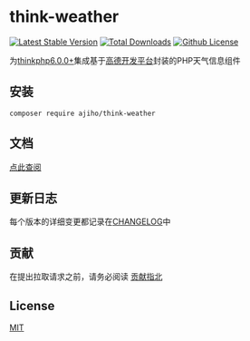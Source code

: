 # think-weather
[![Latest Stable Version](https://img.shields.io/github/v/release/ajiho/think-weather)](https://github.com/ajiho/think-weather/releases)
[![Total Downloads]](https://packagist.org/packages/ajiho/think-weather)
[![Github License](https://img.shields.io/github/license/ajiho/think-weather.svg)](https://packagist.org/packages/ajiho/think-weather)


为[thinkphp6.0.0+](https://github.com/top-think/think)集成基于[高德开发平台](https://console.amap.com/dev/id/phone)封装的PHP天气信息组件



## 安装


```shell
composer require ajiho/think-weather
```


## 文档


[点此查阅](https://think-weather.vercel.app/)



## 更新日志

每个版本的详细变更都记录在[CHANGELOG](https://github.com/ajiho/think-weather/blob/main/CHANGELOG.md)中


## 贡献

在提出拉取请求之前，请务必阅读 [贡献指北](https://github.com/ajiho/think-weather/blob/main/.github/contributing.md) 


## License

[MIT](https://github.com/ajiho/think-weather/blob/main/LICENSE)





[Total Downloads]: https://img.shields.io/packagist/dt/ajiho/think-weather.svg?style=flat-square

